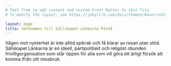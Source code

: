 ```yaml
---
# Feel free to add content and custom Front Matter to this file.
# To modify the layout, see https://jekyllrb.com/docs/themes/#overriding-theme-defaults

layout: page
title: Välkommen till Sällskapet Länkarna Piteå
---
```


Vägen mot nykterhet är inte alltid spikrak och få klarar
av resan utan stöd. Sällskapet Länkarna är en ideell,
partipolitiskt och religöst obunden frivilligorganisation
som står öppen för alla som vill göra ett ärligt försök att
komma ifrån sitt missbruk.

